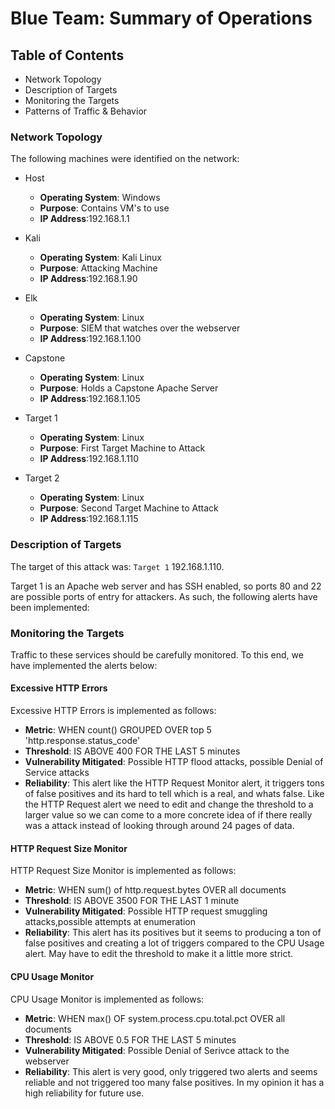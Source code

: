 # Blue Team: Summary of Operations

## Table of Contents
- Network Topology
- Description of Targets
- Monitoring the Targets
- Patterns of Traffic & Behavior

### Network Topology


The following machines were identified on the network:
- Host
  - **Operating System**: Windows
  - **Purpose**: Contains VM's to use
  - **IP Address**:192.168.1.1

- Kali
  - **Operating System**: Kali Linux
  - **Purpose**: Attacking Machine
  - **IP Address**:192.168.1.90

- Elk
  - **Operating System**: Linux
  - **Purpose**: SIEM that watches over the webserver
  - **IP Address**:192.168.1.100

- Capstone
  - **Operating System**: Linux
  - **Purpose**: Holds a Capstone Apache Server
  - **IP Address**:192.168.1.105

- Target 1
  - **Operating System**: Linux
  - **Purpose**: First Target Machine to Attack
  - **IP Address**:192.168.1.110

- Target 2
  - **Operating System**: Linux
  - **Purpose**: Second Target Machine to Attack
  - **IP Address**:192.168.1.115

### Description of Targets

The target of this attack was: `Target 1` 192.168.1.110.

Target 1 is an Apache web server and has SSH enabled, so ports 80 and 22 are possible ports of entry for attackers. As such, the following alerts have been implemented:

### Monitoring the Targets

Traffic to these services should be carefully monitored. To this end, we have implemented the alerts below:

#### Excessive HTTP Errors

Excessive HTTP Errors is implemented as follows:
  - **Metric**: WHEN count() GROUPED OVER top 5 'http.response.status_code'
  - **Threshold**: IS ABOVE 400 FOR THE LAST 5 minutes
  - **Vulnerability Mitigated**: Possible HTTP flood attacks, possible Denial of 		Service attacks
  - **Reliability**: This alert like the HTTP Request Monitor alert, it triggers tons 		of false positives and its hard to tell which is a real, and whats false. Like 	the HTTP Request alert we need to edit and change the threshold to a larger 	value so we can come to a more concrete idea of if there really was a attack 	instead of looking through around 24 pages of data.

#### HTTP Request Size Monitor
HTTP Request Size Monitor is implemented as follows:
  - **Metric**: WHEN sum() of http.request.bytes OVER all documents
  - **Threshold**:  IS ABOVE 3500 FOR THE LAST 1 minute
  - **Vulnerability Mitigated**: Possible HTTP request smuggling attacks,possible     		attempts at enumeration
  - **Reliability**: This alert has its positives but it seems to producing a ton of 		false positives and creating a lot of triggers compared to the CPU Usage 		alert. May have     to edit the threshold to make it a little more strict.

#### CPU Usage Monitor
CPU Usage Monitor is implemented as follows:
  - **Metric**: WHEN max() OF system.process.cpu.total.pct OVER all documents
  - **Threshold**: IS ABOVE 0.5 FOR THE LAST 5 minutes
  - **Vulnerability Mitigated**: Possible Denial of Serivce attack to the webserver
  - **Reliability**:  This alert is very good, only triggered two alerts and seems reliable and not triggered too many false positives. In my opinion it has a high reliability for     future use.

